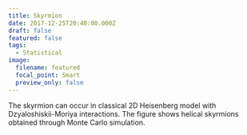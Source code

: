 ```yaml
---
title: Skyrmion
date: 2017-12-25T20:40:00.000Z
draft: false
featured: false
tags:
  - Statistical
image:
  filename: featured
  focal_point: Smart
  preview_only: false
---
```

The skyrmion can occur in classical 2D Heisenberg model with Dzyaloshiskii-Moriya interactions. The figure shows helical skyrmions obtained through Monte Carlo simulation.
